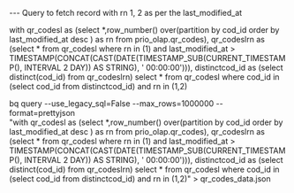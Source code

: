 --- Query to fetch record with rn 1, 2 as per the last_modified_at

with qr_codesl as (select *,row_number() over(partition by cod_id order by last_modified_at desc ) as rn from prio_olap.qr_codes), qr_codeslrn as (select * from qr_codesl where rn in (1) and last_modified_at > TIMESTAMP(CONCAT(CAST(DATE(TIMESTAMP_SUB(CURRENT_TIMESTAMP(), INTERVAL 2 DAY)) AS STRING), ' 00:00:00'))), distinctcod_id as (select distinct(cod_id) from qr_codeslrn) select * from qr_codesl where cod_id in (select cod_id from distinctcod_id) and rn in (1,2)

bq query --use_legacy_sql=False --max_rows=1000000 --format=prettyjson \
"with qr_codesl as (select *,row_number() over(partition by cod_id order by last_modified_at desc ) as rn from prio_olap.qr_codes), qr_codeslrn as (select * from qr_codesl where rn in (1) and last_modified_at > TIMESTAMP(CONCAT(CAST(DATE(TIMESTAMP_SUB(CURRENT_TIMESTAMP(), INTERVAL 2 DAY)) AS STRING), ' 00:00:00'))), distinctcod_id as (select distinct(cod_id) from qr_codeslrn) select * from qr_codesl where cod_id in (select cod_id from distinctcod_id) and rn in (1,2)" > qr_codes_data.json